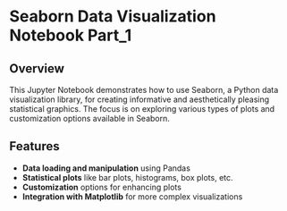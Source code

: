 # Seaborn Data Visualization Notebook Part_1

## Overview
This Jupyter Notebook demonstrates how to use Seaborn, a Python data visualization library, for creating informative and aesthetically pleasing statistical graphics. The focus is on exploring various types of plots and customization options available in Seaborn.

## Features
- **Data loading and manipulation** using Pandas
- **Statistical plots** like bar plots, histograms, box plots, etc.
- **Customization** options for enhancing plots
- **Integration with Matplotlib** for more complex visualizations
